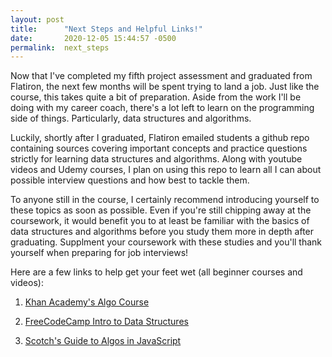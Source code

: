 ```yaml
---
layout: post
title:      "Next Steps and Helpful Links!"
date:       2020-12-05 15:44:57 -0500
permalink:  next_steps
---
```



Now that I've completed my fifth project assessment and graduated from Flatiron, the next few months will be spent trying to land a job. Just like the course, this takes quite a bit of preparation. Aside from the work I'll be doing with my career coach, there's a lot left to learn on the programming side of things. Particularly, data structures and algorithms.

Luckily, shortly after I graduated, Flatiron emailed students a github repo containing sources covering important concepts and practice questions strictly for learning data structures and algorithms. Along with youtube videos and Udemy courses, I plan on using this repo to learn all I can about possible interview questions and how best to tackle them.

To anyone still in the course, I certainly recommend introducing yourself to these topics as soon as possible. Even if you're still chipping away at the coursework, it would benefit you to at least be familiar with the basics of data structures and algorithms before you study them more in depth after graduating. Supplment your coursework with these studies and you'll thank yourself when preparing for job interviews!

Here are a few links to help get your feet wet (all beginner courses and videos):

1) [Khan Academy's Algo Course](https://www.khanacademy.org/computing/computer-science/algorithms/intro-to-algorithms/v/what-are-algorithms)

2) [FreeCodeCamp Intro to Data Structures](https://www.youtube.com/watch?v=zg9ih6SVACc)

3) [Scotch's Guide to Algos in JavaScript](https://scotch.io/courses/the-ultimate-guide-to-javascript-algorithms)

